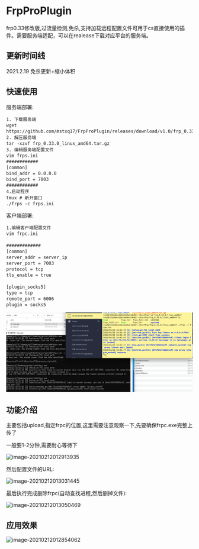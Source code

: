 # FrpProPlugin
 frp0.33修改版,过流量检测,免杀,支持加载远程配置文件可用于cs直接使用的插件。需要服务端适配，可以在realease下载对应平台的服务端。

## 更新时间线

2021.2.19 免杀更新+缩小体积



## 快速使用

服务端部署:

```
1. 下载服务端
wget https://github.com/mstxq17/FrpProPlugin/releases/download/v1.0/frp_0.33.0_linux_amd64.tar.gz
2. 解压服务端
tar -xzvf frp_0.33.0_linux_amd64.tar.gz
3. 编辑服务端配置文件
vim frps.ini
############
[common]
bind_addr = 0.0.0.0
bind_port = 7003
############
4.启动程序
tmux # 新开窗口
./frps -c frps.ini
```



客户端部署:

```
1.编辑客户端配置文件
vim frpc.ini

#############
[common]
server_addr = server_ip
server_port = 7003
protocol = tcp
tls_enable = true

[plugin_socks5]
type = tcp
remote_port = 6006
plugin = socks5
```



![image-20210323183221594](README.assets/image-20210323183221594.png)

## 功能介绍

主要包括upload,指定frpc的位置,这里需要注意观察一下,先要确保frpc.exe完整上传了

一般要1-2分钟,需要耐心等待下

![image-20210212012913935](README.assets/image-20210212012913935.png)

然后配置文件的URL:

![image-20210212013031445](README.assets/image-20210212013031445.png)

最后执行完成删除frpc(自动查找进程,然后删掉文件):

![image-20210212013050469](README.assets/image-20210212013050469.png)



## 应用效果

![image-20210212012854062](README.assets/image-20210212012854062.png)